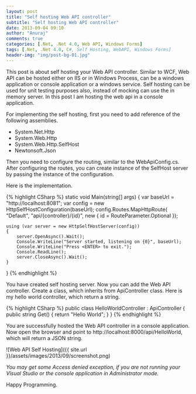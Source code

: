 ```yaml
---
layout: post
title: "Self hosting Web API controller"
subtitle: "Self hosting Web API controller"
date: 2013-09-04 09:10
author: "Anuraj"
comments: true
categories: [.Net, .Net 4.0, Web API, Windows Forms]
tags: [.Net, .Net 4.0, C#, Self Hosting, WebAPI, Windows Forms]
header-img: "img/post-bg-01.jpg"
---
```

This post is about self hosting your Web API controller. Similar to WCF, Web API can be hosted either on IIS or in Windows Process, can be a windows application or console application or a windows service. Self hosting can be used for unit testing purposes also, instead of mocking can use the in memory server. In this post I am hosting the web api in a console application. 

For implementing the self hosting, first you need to add reference of the following assemblies.



*   System.Net.Http
*   System.Web.Http
*   System.Web.Http.SelfHost
*   Newtonsoft.Json

Then you need to configure the routing, similar to the WebApiConfig.cs. After configuring the routes, you can create instance of the SelfHost server by passing the instance of the configuration.

Here is the implementation.

{% highlight CSharp %}
static void Main(string[] args)
{
    var baseUrl = "http://localhost:8081";
    var config =
        new HttpSelfHostConfiguration(baseUrl);
    config.Routes.MapHttpRoute(
        "Default", "api/{controller}/{id}",
        new { id = RouteParameter.Optional });

    using (var server = new HttpSelfHostServer(config))
    {
        server.OpenAsync().Wait();
        Console.WriteLine("Server started, listening on {0}", baseUrl);
        Console.WriteLine("Press <ENTER> to exit.");
        Console.ReadLine();
        server.CloseAsync().Wait();
    }
}
{% endhighlight %}

You have created self hosting server. Now you can add the Web API controller. Create a class, which inherits from ApiController class. Here is my hello world controller, which return a string.

{% highlight CSharp %}
public class HelloWorldController : ApiController
{
    public string Get()
    {
        return "Hello World";
    }
}
{% endhighlight %}

You are successfully hosted the Web API controller in a console application. Now open the browser and point to http://localhost:8000/api/HelloWorld, which will return a JSON string. 

![Web API Self Hosting]({{ site.url }}/assets/images/2013/09/screenshot.png)

*You may get some Access denied exception, if you are not running your Visual Studio or the console application in Administrator mode.*

Happy Programming.
